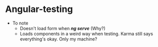 # Angular-testing
 
 * To note
   * Doesn't load form when **_ng serve_** (Why?)
   * Loads components in a weird way when testing. Karma still says everything's okay. Only my machine?
